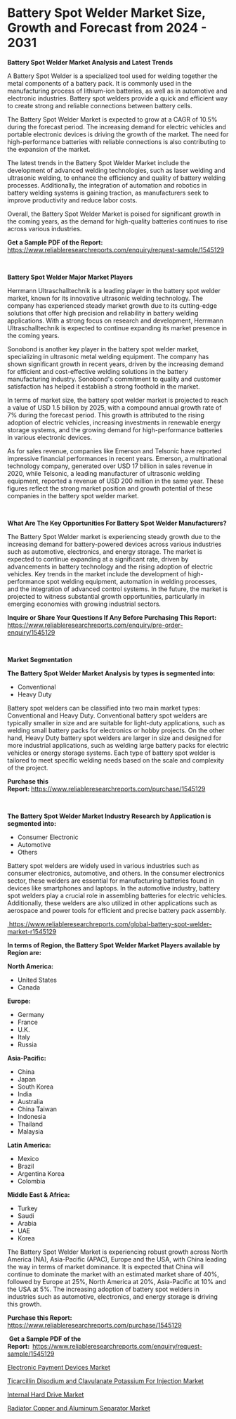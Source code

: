 <p><h1>Battery Spot Welder Market Size, Growth and Forecast from 2024 - 2031</h1></p><p><strong>Battery Spot Welder Market Analysis and Latest Trends</strong></p>
<p><p>A Battery Spot Welder is a specialized tool used for welding together the metal components of a battery pack. It is commonly used in the manufacturing process of lithium-ion batteries, as well as in automotive and electronic industries. Battery spot welders provide a quick and efficient way to create strong and reliable connections between battery cells.</p><p>The Battery Spot Welder Market is expected to grow at a CAGR of 10.5% during the forecast period. The increasing demand for electric vehicles and portable electronic devices is driving the growth of the market. The need for high-performance batteries with reliable connections is also contributing to the expansion of the market.</p><p>The latest trends in the Battery Spot Welder Market include the development of advanced welding technologies, such as laser welding and ultrasonic welding, to enhance the efficiency and quality of battery welding processes. Additionally, the integration of automation and robotics in battery welding systems is gaining traction, as manufacturers seek to improve productivity and reduce labor costs.</p><p>Overall, the Battery Spot Welder Market is poised for significant growth in the coming years, as the demand for high-quality batteries continues to rise across various industries.</p></p>
<p><strong>Get a Sample PDF of the Report:&nbsp;</strong> <a href="https://www.reliableresearchreports.com/enquiry/request-sample/1545129">https://www.reliableresearchreports.com/enquiry/request-sample/1545129</a></p>
<p>&nbsp;</p>
<p><strong>Battery Spot Welder Major Market Players</strong></p>
<p><p>Herrmann Ultraschalltechnik is a leading player in the battery spot welder market, known for its innovative ultrasonic welding technology. The company has experienced steady market growth due to its cutting-edge solutions that offer high precision and reliability in battery welding applications. With a strong focus on research and development, Herrmann Ultraschalltechnik is expected to continue expanding its market presence in the coming years.</p><p>Sonobond is another key player in the battery spot welder market, specializing in ultrasonic metal welding equipment. The company has shown significant growth in recent years, driven by the increasing demand for efficient and cost-effective welding solutions in the battery manufacturing industry. Sonobond's commitment to quality and customer satisfaction has helped it establish a strong foothold in the market.</p><p>In terms of market size, the battery spot welder market is projected to reach a value of USD 1.5 billion by 2025, with a compound annual growth rate of 7% during the forecast period. This growth is attributed to the rising adoption of electric vehicles, increasing investments in renewable energy storage systems, and the growing demand for high-performance batteries in various electronic devices.</p><p>As for sales revenue, companies like Emerson and Telsonic have reported impressive financial performances in recent years. Emerson, a multinational technology company, generated over USD 17 billion in sales revenue in 2020, while Telsonic, a leading manufacturer of ultrasonic welding equipment, reported a revenue of USD 200 million in the same year. These figures reflect the strong market position and growth potential of these companies in the battery spot welder market.</p></p>
<p>&nbsp;</p>
<p><strong>What Are The Key Opportunities For Battery Spot Welder Manufacturers?</strong></p>
<p><p>The Battery Spot Welder market is experiencing steady growth due to the increasing demand for battery-powered devices across various industries such as automotive, electronics, and energy storage. The market is expected to continue expanding at a significant rate, driven by advancements in battery technology and the rising adoption of electric vehicles. Key trends in the market include the development of high-performance spot welding equipment, automation in welding processes, and the integration of advanced control systems. In the future, the market is projected to witness substantial growth opportunities, particularly in emerging economies with growing industrial sectors.</p></p>
<p><strong>Inquire or Share Your Questions If Any Before Purchasing This Report:</strong> <a href="https://www.reliableresearchreports.com/enquiry/pre-order-enquiry/1545129">https://www.reliableresearchreports.com/enquiry/pre-order-enquiry/1545129</a></p>
<p>&nbsp;</p>
<p><strong>Market Segmentation</strong></p>
<p><strong>The Battery Spot Welder Market Analysis by types is segmented into:</strong></p>
<p><ul><li>Conventional</li><li>Heavy Duty</li></ul></p>
<p><p>Battery spot welders can be classified into two main market types: Conventional and Heavy Duty. Conventional battery spot welders are typically smaller in size and are suitable for light-duty applications, such as welding small battery packs for electronics or hobby projects. On the other hand, Heavy Duty battery spot welders are larger in size and designed for more industrial applications, such as welding large battery packs for electric vehicles or energy storage systems. Each type of battery spot welder is tailored to meet specific welding needs based on the scale and complexity of the project.</p></p>
<p><strong>Purchase this Report:&nbsp;</strong><a href="https://www.reliableresearchreports.com/purchase/1545129">https://www.reliableresearchreports.com/purchase/1545129</a></p>
<p>&nbsp;</p>
<p><strong>The Battery Spot Welder Market Industry Research by Application is segmented into:</strong></p>
<p><ul><li>Consumer Electronic</li><li>Automotive</li><li>Others</li></ul></p>
<p><p>Battery spot welders are widely used in various industries such as consumer electronics, automotive, and others. In the consumer electronics sector, these welders are essential for manufacturing batteries found in devices like smartphones and laptops. In the automotive industry, battery spot welders play a crucial role in assembling batteries for electric vehicles. Additionally, these welders are also utilized in other applications such as aerospace and power tools for efficient and precise battery pack assembly.</p></p>
<p><a href="https://www.reliableresearchreports.com/global-battery-spot-welder-market-r1545129">&nbsp;https://www.reliableresearchreports.com/global-battery-spot-welder-market-r1545129</a></p>
<p><strong>In terms of Region, the Battery Spot Welder Market Players available by Region are:</strong></p>
<p>
    <p> <strong> North America: </strong>
        <ul>
            <li>United States</li>
            <li>Canada</li>
        </ul>
        </p> 
    <p> <strong> Europe: </strong>
        <ul>
            <li>Germany</li>
            <li>France</li>
            <li>U.K.</li>
            <li>Italy</li>
            <li>Russia</li>
        </ul>
        </p> 
    <p> <strong> Asia-Pacific: </strong>
        <ul>
            <li>China</li>
            <li>Japan</li>
            <li>South Korea</li>
            <li>India</li>
            <li>Australia</li>
            <li>China Taiwan</li>
            <li>Indonesia</li>
            <li>Thailand</li>
            <li>Malaysia</li>
        </ul>
        </p> 
    <p> <strong> Latin America: </strong>
        <ul>
            <li>Mexico</li>
            <li>Brazil</li>
            <li>Argentina Korea</li>
            <li>Colombia</li>
        </ul>
        </p> 
    <p> <strong> Middle East & Africa: </strong>
        <ul>
            <li>Turkey</li>
            <li>Saudi</li>
            <li>Arabia</li>
            <li>UAE</li>
            <li>Korea</li>
        </ul>
    </p>
    </p>
<p><p>The Battery Spot Welder Market is experiencing robust growth across North America (NA), Asia-Pacific (APAC), Europe and the USA, with China leading the way in terms of market dominance. It is expected that China will continue to dominate the market with an estimated market share of 40%, followed by Europe at 25%, North America at 20%, Asia-Pacific at 10% and the USA at 5%. The increasing adoption of battery spot welders in industries such as automotive, electronics, and energy storage is driving this growth.</p></p>
<p><strong>Purchase this Report: </strong><a href="https://www.reliableresearchreports.com/purchase/1545129">https://www.reliableresearchreports.com/purchase/1545129</a></p>
<p>&nbsp;<strong>Get a Sample PDF of the Report:&nbsp;&nbsp;</strong><a href="https://www.reliableresearchreports.com/enquiry/request-sample/1545129">https://www.reliableresearchreports.com/enquiry/request-sample/1545129</a></p>
<p><strong></strong></p>
<p><p><a href="https://github.com/ValentineMike02/Market-Research-Report-List-1/blob/main/electronic-payment-devices-market.md">Electronic Payment Devices Market</a></p><p><a href="https://issuu.com/reportprime-2/docs/ticarcillin-disodium-and-clavulanate-potassium-for">Ticarcillin Disodium and Clavulanate Potassium For Injection Market</a></p><p><a href="https://github.com/JosephMorgnlvXXff/Market-Research-Report-List-1/blob/main/internal-hard-drive-market.md">Internal Hard Drive Market</a></p><p><a href="https://issuu.com/reportprime-2/docs/radiator-copper-and-aluminum-separator-market-size">Radiator Copper and Aluminum Separator Market</a></p></p>